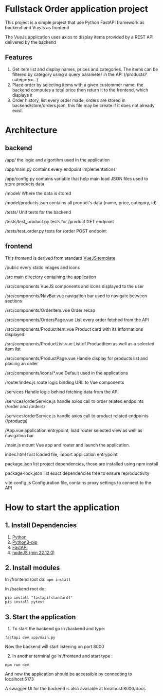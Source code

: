 # Fullstack Order application project

This project is a simple project that use Python FastAPI framework as
backend and VueJs as frontend

The VueJs application uses axios to display items provided by a REST API delivered by the backend

## Features
1. Get item list and display names, prices and categories. The items can be filtered by category using a query parameter in the API (/products?category=...)
2. Place order by selecting items with a given custommer name, the backend computes a total price then return it to the frontend, which displays it
3. Order history, list every order made, orders are stored in backend/store/orders.json, this file may be create if it does not already exist.

# Architecture 

## backend

/app/ the logic and algortihm used in the application

/app/main.py contains every endpoint implementations

/app/config.py contains variable that help main load JSON files used to store products data

/model/ Where the data is stored

/model/products.json contains all product's data (name, price, category, id)

/tests/ Unit tests for the backend

/tests/test_product.py tests for /product GET endpoint

/tests/test_order.py tests for /order POST endpoint

## frontend
This frontend is derived from standard [VueJS template](https://vuejs.org/guide/quick-start)

/public every static images and icons

/src main directory containing the application

/src/components VueJS components and icons displayed to the user

/src/components/NavBar.vue navigation bar used to navigate between sections

/src/components/OrderItem.vue Order recap

/src/components/OrdersPage.vue List every order fetched from the API

/src/components/ProductItem.vue Product card with its informations displayed

/src/components/ProductList.vue List of ProductItem as well as a selected item list

/src/components/ProductPage.vue Handle display for products list and placing an order

/src/components/icons/*.vue Default used in the applications

/router/index.js route logic binding URL to Vue components

/services Handle logic behind fetching data from the API 

/services/orderService.js handle axios call to order related endpoints (/order and /orders)

/services/orderService.js handle axios call to product related endpoints (/products)

/App.vue application entrypoint, load router selected view as well as navigation bar

/main.js mount Vue app and router and launch the application.

index.html first loaded file, import application entrypoint

package.json list project dependencies, those are installed using npm install

package-lock.json list exact dependencies tree to ensure reproductivity

vite.config.js Configuration file, contains proxy settings to connect to the API 

# How to start the application

## 1. Install Dependencies

1. [Python](https://www.python.org/downloads/)
2. [Python3-pip](https://pip.pypa.io/en/stable/installation/)
2. [FastAPI](https://fastapi.tiangolo.com/tutorial/#run-the-code)
3. [nodeJS (min 22.12.0)](https://nodejs.org/en/download)

## 2. Install modules
In /frontend root do:
```npm install ```

In /backend root do:
``` 
pip install "fastapi[standard]"
pip install pytest
```

## 3. Start the application

1. To start the backend go in /backend and type:
```
fastapi dev app/main.py
```
Now the backend will start listening on port 8000

2. In another terminal go in /frontend and start type :
```
npm run dev
```

And now the application should be accessible by connecting to localhost:5173

A swagger UI for the backend is also available at localhost:8000/docs